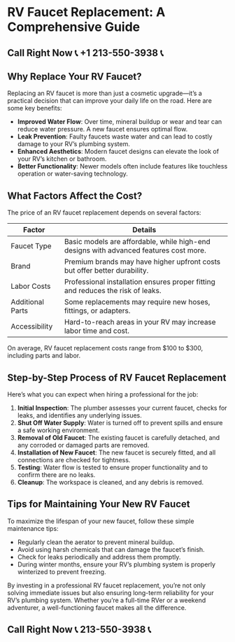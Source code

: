 # RV Faucet Replacement: A Comprehensive Guide  

## Call Right Now 📞 +1 213-550-3938 📞

## Why Replace Your RV Faucet?  
Replacing an RV faucet is more than just a cosmetic upgrade—it’s a practical decision that can improve your daily life on the road. Here are some key benefits:  
- **Improved Water Flow**: Over time, mineral buildup or wear and tear can reduce water pressure. A new faucet ensures optimal flow.  
- **Leak Prevention**: Faulty faucets waste water and can lead to costly damage to your RV’s plumbing system.  
- **Enhanced Aesthetics**: Modern faucet designs can elevate the look of your RV’s kitchen or bathroom.  
- **Better Functionality**: Newer models often include features like touchless operation or water-saving technology.  

## What Factors Affect the Cost?  
The price of an RV faucet replacement depends on several factors:  

| **Factor**               | **Details**                                                                 |  
|--------------------------|-----------------------------------------------------------------------------|  
| Faucet Type              | Basic models are affordable, while high-end designs with advanced features cost more. |  
| Brand                    | Premium brands may have higher upfront costs but offer better durability. |  
| Labor Costs              | Professional installation ensures proper fitting and reduces the risk of leaks. |  
| Additional Parts          | Some replacements may require new hoses, fittings, or adapters. |  
| Accessibility            | Hard-to-reach areas in your RV may increase labor time and cost. |  

On average, RV faucet replacement costs range from $100 to $300, including parts and labor.  

## Step-by-Step Process of RV Faucet Replacement  
Here’s what you can expect when hiring a professional for the job:  

1. **Initial Inspection**: The plumber assesses your current faucet, checks for leaks, and identifies any underlying issues.  
2. **Shut Off Water Supply**: Water is turned off to prevent spills and ensure a safe working environment.  
3. **Removal of Old Faucet**: The existing faucet is carefully detached, and any corroded or damaged parts are removed.  
4. **Installation of New Faucet**: The new faucet is securely fitted, and all connections are checked for tightness.  
5. **Testing**: Water flow is tested to ensure proper functionality and to confirm there are no leaks.  
6. **Cleanup**: The workspace is cleaned, and any debris is removed.  

## Tips for Maintaining Your New RV Faucet  
To maximize the lifespan of your new faucet, follow these simple maintenance tips:  
- Regularly clean the aerator to prevent mineral buildup.  
- Avoid using harsh chemicals that can damage the faucet’s finish.  
- Check for leaks periodically and address them promptly.  
- During winter months, ensure your RV’s plumbing system is properly winterized to prevent freezing.  

By investing in a professional RV faucet replacement, you’re not only solving immediate issues but also ensuring long-term reliability for your RV’s plumbing system. Whether you’re a full-time RVer or a weekend adventurer, a well-functioning faucet makes all the difference.
## Call Right Now 📞 213-550-3938 📞